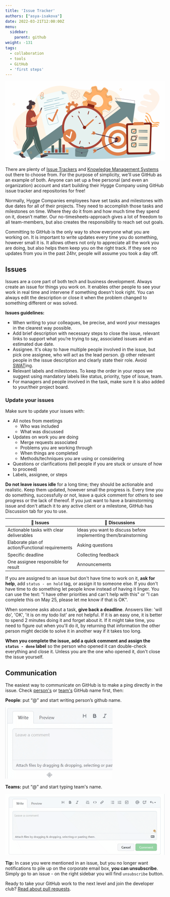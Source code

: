 ```yaml
---
title: 'Issue Tracker'
authors: ["asya-isakova"]
date: 2022-03-21T12:00:00Z
menu:
  sidebar:
    parent: github
weight: -131
tags:
  - collaboration
  - tools
  - GitHub
  - 'first steps'
---
```


![Issue tracker](/img/github/issue-tracker.png)

There are plenty of [Issue Trackers](https://en.wikipedia.org/wiki/Issue_tracking_system) and [Knowledge Management Systems](https://en.wikipedia.org/wiki/Knowledge_management_software) out there to choose from. For the purpose of simplicity, we'll use GitHub as an example of both. Anyone can set up a free personal (and even an organization) account and start building their Hygge Company using GitHub issue tracker and repositories for free!

Normally, Hygge Companies employees have set tasks and milestones with due dates for all of their projects. They need to accomplish those tasks and milestones on time. Where they do it from and how much time they spend on it, doesn’t matter. Our no-timesheets-approach gives a lot of freedom to all team-members, but also creates the responsibility to reach set out goals.

Committing to GitHub is the only way to show everyone what you are working on. It is important to write updates every time you do something, however small it is. It allows others not only to appreciate all the work you are doing, but also helps them keep you on the right track. If they see no updates from you in the past 24hr, people will assume you took a day off.

## Issues

Issues are a core part of both tech and business development. Always create an issue for things you work on. It enables other people to see your work in real time and intervene if something doesn't look right. You can always edit the description or close it when the problem changed to something different or was solved.

**Issues guidelines:**

- When writing to your colleagues, be precise, and word your messages in the clearest way possible.
- Add brief description with necessary steps to close the issue, relevant links to support what you’re trying to say, associated issues and an estimated due date.
- Assignee. It's okay to have multiple people involved in the issue, but pick one assignee, who will act as the lead person. @ other relevant people in the issue description and clearly state their role. Avoid [SWAT](https://hygge.work/guiding-principles/#:~:text=vs%20Police%20Officers-,SWAT,-teams%20show%20up)ing. 
- Relevant labels and milestones. To keep the order in your repos we suggest using mandatory labels like status, priority, type of issue, team. 
- For managers and people involved in the task, make sure it is also added to your/their project board.

### Update your issues

Make sure to update your issues with:

- All notes from meetings
  - Who was included
  - What was discussed
- Updates on work you are doing
  - Merge requests associated
  - Problems you are working through
  - When things are completed
  - Methods/techniques you are using or considering
- Questions or clarifications (tell people if you are stuck or unsure of how to proceed)
- Labels, assignee, or steps

**Do not leave issues idle** for a long time; they should be actionable and realistic. Keep them updated, however small the progress is. Every time you do something, successfully or not, leave a quick comment for others to see progress or the lack of thereof. If you just want to have a brainstorming issue and don't attach it to any active client or a milestone, GitHub has Discussion tab for you to use. 

| 📝 Issues | 💬 Discussions|
| ----- | ------------- |
| Actionable tasks with clear deliverables | Ideas you want to discuss before implementing them/brainstorming|
| Elaborate plan of action/Functional requirements| Asking questions|
| Specific deadline| Collecting feedback|
| One assignee responsible for result | Announcements|


If you are assigned to an issue but don't have time to work on it, **ask for help**, add `status - on hold` tag, or assign it to someone else. If you don't have time to do something let people know instead of having it linger. You can use the text: "I have other priorities and can't help with this" or "I can complete this on May 25, please let me know if that is OK".

When someone asks about a task, **give back a deadline**. Answers like: 'will do', 'OK', 'it is on my todo list' are not helpful. If it is an easy one, it is better to spend 2 minutes doing it and forget about it. If it might take time, you need to figure out when you'll do it, by returning that information the other person might decide to solve it in another way if it takes too long.

**When you complete the issue, add a quick comment and assign the `status - done` label** so the person who opened it can double-check everything and close it. Unless you are the one who opened it, don't close the issue yourself.

## Communication

The easiest way to communicate on GitHub is to make a ping directly in the issue. Check [person's](https://github.com/orgs/1712n/people) or [team's](https://github.com/orgs/1712n/teams) GitHub name first, then:

**People**: put “@” and start writing person’s github name.

![mention person](/img/github/mentioning1.gif)

**Teams:** put “@” and start typing team's name.

![mention team](/img/github/mentioning2.gif)

**Tip:** In case you were mentioned in an issue, but you no longer want notifications to pile up on the corporate email box, **you can unsubscribe**. Simply go to an issue - on the right sidebar you will find `unsubscribe` button.

Ready to take your GitHub work to the next level and join the developer club? [Read about pull requests](/github/milestones).